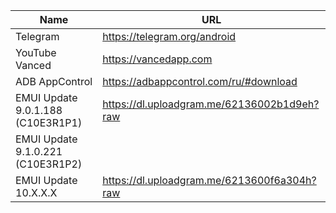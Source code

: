 | Name | URL |
| --- | --- |
| Telegram | https://telegram.org/android
| YouTube Vanced | https://vancedapp.com
| ADB AppControl | https://adbappcontrol.com/ru/#download
| EMUI Update 9.0.1.188 (C10E3R1P1) | https://dl.uploadgram.me/62136002b1d9eh?raw
| EMUI Update 9.1.0.221 (C10E3R1P2) |
| EMUI Update 10.X.X.X | https://dl.uploadgram.me/6213600f6a304h?raw
